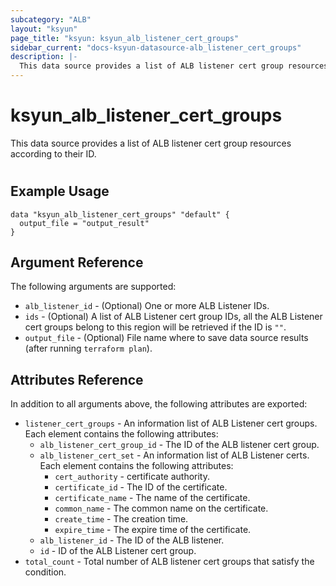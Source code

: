 ```yaml
---
subcategory: "ALB"
layout: "ksyun"
page_title: "ksyun: ksyun_alb_listener_cert_groups"
sidebar_current: "docs-ksyun-datasource-alb_listener_cert_groups"
description: |-
  This data source provides a list of ALB listener cert group resources according to their ID.
---
```


# ksyun_alb_listener_cert_groups

This data source provides a list of ALB listener cert group resources according to their ID.

#

## Example Usage

```hcl
data "ksyun_alb_listener_cert_groups" "default" {
  output_file = "output_result"
}
```

## Argument Reference

The following arguments are supported:

* `alb_listener_id` - (Optional) One or more ALB Listener IDs.
* `ids` - (Optional) A list of ALB Listener cert group IDs, all the ALB Listener cert groups belong to this region will be retrieved if the ID is `""`.
* `output_file` - (Optional) File name where to save data source results (after running `terraform plan`).

## Attributes Reference

In addition to all arguments above, the following attributes are exported:

* `listener_cert_groups` - An information list of ALB Listener cert groups. Each element contains the following attributes:
  * `alb_listener_cert_group_id` - The ID of the ALB listener cert group.
  * `alb_listener_cert_set` - An information list of ALB Listener certs. Each element contains the following attributes:
    * `cert_authority` - certificate authority.
    * `certificate_id` - The ID of the certificate.
    * `certificate_name` - The name of the certificate.
    * `common_name` - The common name on the certificate.
    * `create_time` - The creation time.
    * `expire_time` - The expire time of the certificate.
  * `alb_listener_id` - The ID of the ALB listener.
  * `id` - ID of the ALB Listener cert group.
* `total_count` - Total number of ALB listener cert groups that satisfy the condition.


